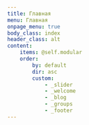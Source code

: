 ```yaml
---
title: Главная
menu: Главная
onpage_menu: true
body_class: index
header_class: alt
content:
    items: @self.modular
    order:
        by: default
        dir: asc
        custom:
            - _slider
            - _welcome
            - _blog           
            - _groups
            - _footer
---
```

